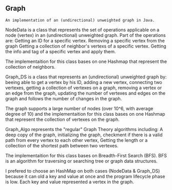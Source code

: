 ## Graph

    An implementation of an (undirectional) unweighted graph in Java.

NodeData is a class that represents the set of operations applicable on a node (vertex) in an (undirectional) unweighted graph.
Part of the operations are:
Getting an ID for a specific vertex.
Removing a specific vertex from the graph
Getting a collection of neighbor's vertexs of a specific vertex.
Getting the info and tag of a specific vertex and apply them.

The implementaition for this class bases on one Hashmap that represent the collection of neighbors.

Graph_DS is a class that represents an (undirectional) unweighted graph by:
beeing able to get a vertex by his ID, adding a new vertex, connecting two vertexes,
getting a collection of vertexes on a graph, removing a vertex or an edge from the graph,
updating the number of vertexes and edges on the graph and follows the number of changes in the graph.

The graph supports a large number of nodes (over 10^6, with average degree of 10) and the
implementaition for this class bases on one Hashmap that represent the collection of vertexes on the graph.

Graph_Algo represents the "regular" Graph Theory algorithms including:
A deep copy of the graph, initializing the graph, checkment if there is a valid path from every vertex to each
other vertex, Getting the length or a collection of the shortest path between two vertexes.

The implementaition for this class bases on Breadth-First Search (BFS).
BFS is an algorithm for traversing or searching tree or graph data structures.

I prefered to choose an HashMap on both cases (NodeData & Graph_DS) because it can old a key and value at once and the program lifecycle phase is low.
Each key and value represented a vertex in the graph.
